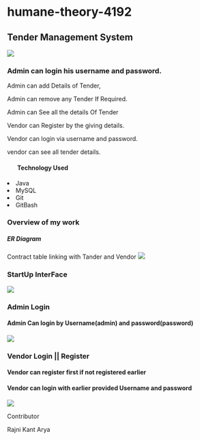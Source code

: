 # humane-theory-4192

## Tender Management System

<img src = "https://github.com/rkmasai/humane-theory-4192/blob/main/image/student_m_s.JPG"/>

<h3> Admin can login his username and password. </h3>

Admin can add Details of Tender,

Admin can remove any Tender If Required.

Admin can See all the details Of Tender

Vendor can Register by the giving details.

Vendor can login via username and password.

vendor can see all tender details. </h4>



<ul> <h4> Technology Used  </h4></ul>

<li> Java </li>

<li> MySQL </li>

<li> Git </li>

<li> GitBash </li>

<h3> Overview of my work </h3>

<h5> ER Diagram </h5>
Contract   table linking with Tander and Vendor


<img src="https://github.com/rkmasai/humane-theory-4192/blob/main/image/erdigram.JPG"/>


<div> 

  <h3> StartUp InterFace </h3>


<img src = "https://github.com/rkmasai/humane-theory-4192/blob/main/image/startupInface.JPG"/>
</div>


<div>

<h3>  Admin Login  </h3> 

<h4> Admin Can login by Username(admin) and password(password) <h4> 


<img src="https://github.com/rkmasai/humane-theory-4192/blob/main/image/Admin%20Login.JPG"/>
</div>

<div>
<h3> Vendor Login || Register </h3>

<h4> Vendor can register first if not registered earlier </h4>
<h4> Vendor can login with earlier provided Username and password </h4>

<img src = "https://github.com/rkmasai/humane-theory-4192/blob/main/image/Vendor.JPG" />

</div>





Contributor

Rajni Kant Arya









